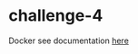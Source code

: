 # challenge-4
Docker
see documentation [here](https://docs.google.com/presentation/d/1VLuFRBzOeo6wcCgmgm1g6P41_p76DYyNlzQ1FXDDyKI/edit#slide=id.g1173a7eabea_0_89)

